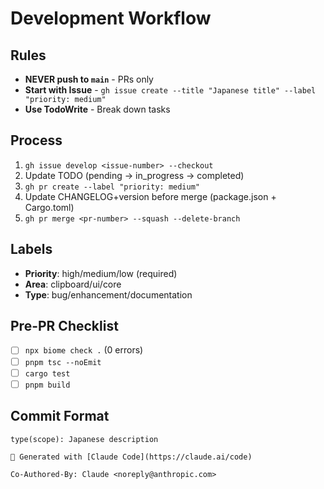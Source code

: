 # Development Workflow

## Rules
- **NEVER push to `main`** - PRs only
- **Start with Issue** - `gh issue create --title "Japanese title" --label "priority: medium"`
- **Use TodoWrite** - Break down tasks

## Process
1. `gh issue develop <issue-number> --checkout`
2. Update TODO (pending → in_progress → completed)
3. `gh pr create --label "priority: medium"`
4. Update CHANGELOG+version before merge (package.json + Cargo.toml)
5. `gh pr merge <pr-number> --squash --delete-branch`

## Labels
- **Priority**: high/medium/low (required)
- **Area**: clipboard/ui/core
- **Type**: bug/enhancement/documentation

## Pre-PR Checklist
- [ ] `npx biome check .` (0 errors)
- [ ] `pnpm tsc --noEmit`
- [ ] `cargo test`
- [ ] `pnpm build`

## Commit Format
```
type(scope): Japanese description

🤖 Generated with [Claude Code](https://claude.ai/code)

Co-Authored-By: Claude <noreply@anthropic.com>
```